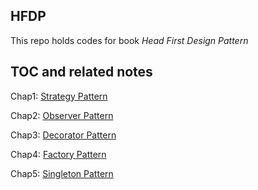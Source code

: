 ## HFDP

This repo holds codes for book *Head First Design Pattern*

## TOC and related notes

Chap1: [Strategy Pattern](https://dev.to/jzfrank/hfdp1-strategy-pattern-3i15)

Chap2: [Observer Pattern](https://dev.to/jzfrank/hfdp2-observer-pattern-fnm) 

Chap3: [Decorator Pattern](https://dev.to/jzfrank/hfdp3-decorator-pattern-5a8i)

Chap4: [Factory Pattern](https://dev.to/jzfrank/hfdp4-factory-pattern-320j)

Chap5: [Singleton Pattern](https://dev.to/jzfrank/hfdp-5-singleton-pattern-2771)
